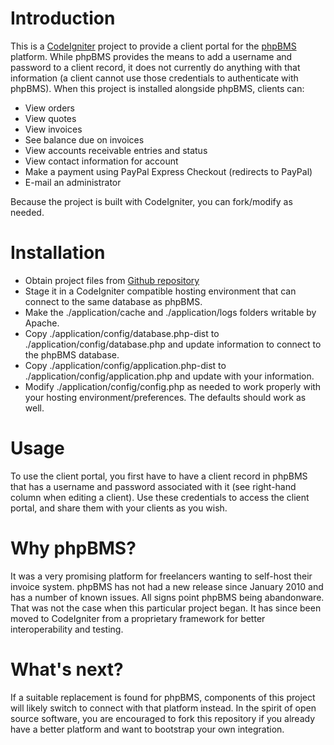 Introduction
============

This is a [CodeIgniter](http://codeigniter.com) project to provide a client portal for the [phpBMS](http://phpbms.org) platform. While phpBMS provides the means to add a username and password to a client record, it does not currently do anything with that information (a client cannot use those credentials to authenticate with phpBMS). When this project is installed alongside phpBMS, clients can:

* View orders
* View quotes
* View invoices
* See balance due on invoices
* View accounts receivable entries and status
* View contact information for account
* Make a payment using PayPal Express Checkout (redirects to PayPal)
* E-mail an administrator

Because the project is built with CodeIgniter, you can fork/modify as needed.

Installation
============

* Obtain project files from [Github repository](https://github.com/stephenyeargin/php-client-portal)
* Stage it in a CodeIgniter compatible hosting environment that can connect to the same database as phpBMS.
* Make the ./application/cache and ./application/logs folders writable by Apache.
* Copy ./application/config/database.php-dist to ./application/config/database.php and update information to connect to the phpBMS database.
* Copy ./application/config/application.php-dist to ./application/config/application.php and update with your information.
* Modify ./application/config/config.php as needed to work properly with your hosting environment/preferences. The defaults should work as well.

Usage
=====

To use the client portal, you first have to have a client record in phpBMS that has a username and password associated with it (see right-hand column when editing a client). Use these credentials to access the client portal, and share them with your clients as you wish.

Why phpBMS?
===========

It was a very promising platform for freelancers wanting to self-host their invoice system. phpBMS has not had a new release since January 2010 and has a number of known issues. All signs point phpBMS being abandonware. That was not the case when this particular project began. It has since been moved to CodeIgniter from a proprietary framework for better interoperability and testing.

What's next?
============

If a suitable replacement is found for phpBMS, components of this project will likely switch to connect with that platform instead. In the spirit of open source software, you are encouraged to fork this repository if you already have a better platform and want to bootstrap your own integration.